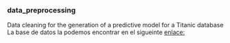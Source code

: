 ### data_preprocessing
Data cleaning for the generation of a predictive model for a Titanic database<br>
La base de datos la podemos encontrar en el sigueinte <a href="https://www.kaggle.com/competitions/titanic/data">enlace:<a>
